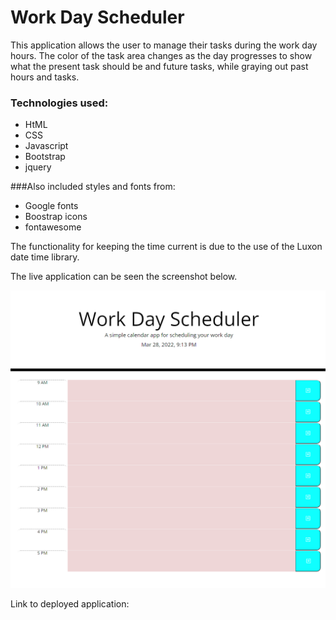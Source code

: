 # Work Day Scheduler

This application allows the user to manage their tasks during the work day hours. The color of the task area changes as the day progresses to show what the present task should be and future tasks, while graying out past hours and tasks. 

### Technologies used:
* HtML
* CSS
* Javascript
* Bootstrap
* jquery

###Also included styles and fonts from:
* Google fonts
* Boostrap icons
* fontawesome

The functionality for keeping the time current is due to the use of the Luxon date time library. 

The live application can be seen the screenshot below. 

![screenshot of workday planner application](/Develop/images/Screenshot_finished_app.png)

Link to deployed application: 